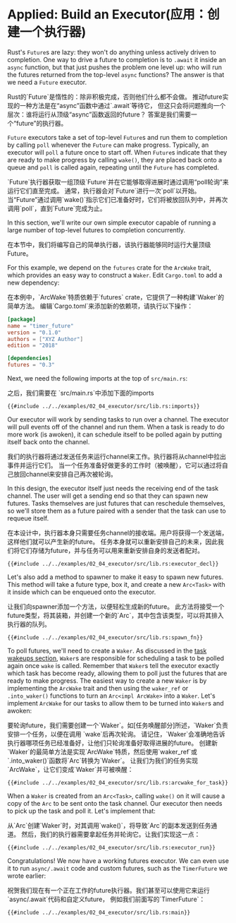# Applied: Build an Executor(应用：创建一个执行器)

Rust's `Future`s are lazy: they won't do anything unless actively driven to
completion. One way to drive a future to completion is to `.await` it inside
an `async` function, but that just pushes the problem one level up: who will
run the futures returned from the top-level `async` functions? The answer is
that we need a `Future` executor.

<p class="cn">
Rust的`Future`是惰性的：除非积极完成，否则他们什么都不会做。
推动future实现的一种方法是在“async”函数中通过`.await`等待它，
但这只会将问题推向一个层次：谁将运行从顶级“async”函数返回的future？
答案是我们需要一个“future”的执行器。
</p>

`Future` executors take a set of top-level `Future`s and run them to completion
by calling `poll` whenever the `Future` can make progress. Typically, an
executor will `poll` a future once to start off. When `Future`s indicate that
they are ready to make progress by calling `wake()`, they are placed back
onto a queue and `poll` is called again, repeating until the `Future` has
completed.

<p class="cn">
`Future`执行器获取一组顶级`Future`并在它能够取得进展时通过调用“poll轮询”来运行它们直至完成。
通常，执行器会对`Future`进行一次`poll`以开始。
当“Future”通过调用`wake()`指示它们已准备好时，它们将被放回队列中，并再次调用`poll`，直到`Future`完成为止。
</p>

In this section, we'll write our own simple executor capable of running a large
number of top-level futures to completion concurrently.

<p class="cn">
在本节中，我们将编写自己的简单执行器，该执行器能够同时运行大量顶级Future。
</p>

For this example, we depend on the `futures` crate for the `ArcWake` trait,
which provides an easy way to construct a `Waker`. Edit `Cargo.toml` to add
a new dependency:

<p class="cn">
在本例中，`ArcWake`特质依赖于`futures` crate，它提供了一种构建`Waker`的简单方法。
编辑`Cargo.toml`来添加新的依赖项，请执行以下操作：
</p>

```toml
[package]
name = "timer_future"
version = "0.1.0"
authors = ["XYZ Author"]
edition = "2018"

[dependencies]
futures = "0.3"
```

Next, we need the following imports at the top of `src/main.rs`:

<p class="cn">
之后，我们需要在 `src/main.rs`中添加下面的imports
</p>

```rust,ignore
{{#include ../../examples/02_04_executor/src/lib.rs:imports}}
```

Our executor will work by sending tasks to run over a channel. The executor
will pull events off of the channel and run them. When a task is ready to
do more work (is awoken), it can schedule itself to be polled again by
putting itself back onto the channel.

<p class="cn">
我们的执行器将通过发送任务来运行channel来工作。执行器将从channel中拉出事件并运行它们。
当一个任务准备好做更多的工作时（被唤醒），它可以通过将自己放回channel来安排自己再次被轮询。
</p>

In this design, the executor itself just needs the receiving end of the task
channel. The user will get a sending end so that they can spawn new futures.
Tasks themselves are just futures that can reschedule themselves, so we'll
store them as a future paired with a sender that the task can use to requeue
itself.

<p class="cn">
在本设计中，执行器本身只需要任务channel的接收端。用户将获得一个发送端，这样他们就可以产生新的future。
任务本身就可以重新安排自己的未来，因此我们将它们存储为future，并与任务可以用来重新安排自身的发送者配对。
</p>

```rust,ignore
{{#include ../../examples/02_04_executor/src/lib.rs:executor_decl}}
```

Let's also add a method to spawner to make it easy to spawn new futures.
This method will take a future type, box it, and create a new `Arc<Task>` with
it inside which can be enqueued onto the executor.

<p class="cn">
让我们向spawner添加一个方法，以便轻松生成新的future。
此方法将接受一个future类型，将其装箱，并创建一个新的`Arc<Task>`，其中包含该类型，可以将其排入执行器的队列。
</p>

```rust,ignore
{{#include ../../examples/02_04_executor/src/lib.rs:spawn_fn}}
```

To poll futures, we'll need to create a `Waker`.
As discussed in the [task wakeups section], `Waker`s are responsible
for scheduling a task to be polled again once `wake` is called. Remember that
`Waker`s tell the executor exactly which task has become ready, allowing
them to poll just the futures that are ready to make progress. The easiest way
to create a new `Waker` is by implementing the `ArcWake` trait and then using
the `waker_ref` or `.into_waker()` functions to turn an `Arc<impl ArcWake>`
into a `Waker`. Let's implement `ArcWake` for our tasks to allow them to be
turned into `Waker`s and awoken:

<p class="cn">
要轮询future，我们需要创建一个`Waker`。如[任务唤醒部分]所述，`Waker`负责安排一个任务，以便在调用 `wake`后再次轮询。
请记住，`Waker`会准确地告诉执行器哪项任务已经准备好，让他们只轮询准备好取得进展的future。
创建新`Waker`的最简单方法是实现`ArcWake`特质，然后使用`waker_ref`或`.into_waker()`函数将`Arc<impl ArcWake>`转换为`Waker`。
让我们为我们的任务实现`ArcWake`，让它们变成`Waker`并可被唤醒：
</p>

```rust,ignore
{{#include ../../examples/02_04_executor/src/lib.rs:arcwake_for_task}}
```

When a `Waker` is created from an `Arc<Task>`, calling `wake()` on it will
cause a copy of the `Arc` to be sent onto the task channel. Our executor then
needs to pick up the task and poll it. Let's implement that:

<p class="cn">
从`Arc<Task>`创建`Waker`时，对其调用`wake()`，将导致`Arc`的副本发送到任务通道。
然后，我们的执行器需要拿起任务并轮询它。让我们实现这一点：
</p>

```rust,ignore
{{#include ../../examples/02_04_executor/src/lib.rs:executor_run}}
```

Congratulations! We now have a working futures executor. We can even use it
to run `async/.await` code and custom futures, such as the `TimerFuture` we
wrote earlier:

<p class="cn">
祝贺我们现在有一个正在工作的future执行器。我们甚至可以使用它来运行`async/.await`代码和自定义future，
例如我们前面写的`TimerFuture`：
</p>

```rust,edition2018,ignore
{{#include ../../examples/02_04_executor/src/lib.rs:main}}
```

[task wakeups section]: ./03_wakeups.md
